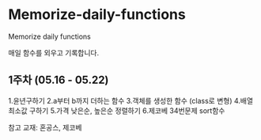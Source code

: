 # Memorize-daily-functions

Memorize daily functions

매일 함수를 외우고 기록합니다.

## 1주차 (05.16 - 05.22)

1.윤년구하기
2.a부터 b까지 더하는 함수 3.객체를 생성한 함수 (class로 변형) 4.배열 최소값 구하기 5.가격 낮은순, 높은순 정렬하기 6.제코베 34번문제 sort함수

참고 교재: 혼공스, 제코베

